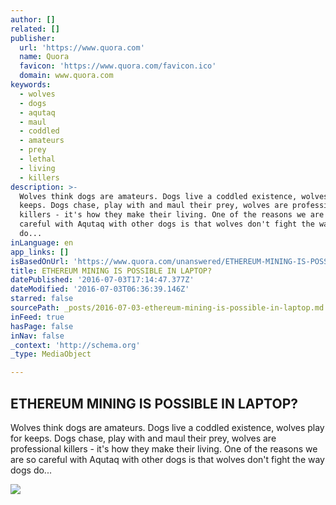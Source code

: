 ```yaml
---
author: []
related: []
publisher:
  url: 'https://www.quora.com'
  name: Quora
  favicon: 'https://www.quora.com/favicon.ico'
  domain: www.quora.com
keywords:
  - wolves
  - dogs
  - aqutaq
  - maul
  - coddled
  - amateurs
  - prey
  - lethal
  - living
  - killers
description: >-
  Wolves think dogs are amateurs. Dogs live a coddled existence, wolves play for
  keeps. Dogs chase, play with and maul their prey, wolves are professional
  killers - it's how they make their living. One of the reasons we are so
  careful with Aqutaq with other dogs is that wolves don't fight the way dogs
  do...
inLanguage: en
app_links: []
isBasedOnUrl: 'https://www.quora.com/unanswered/ETHEREUM-MINING-IS-POSSIBLE-IN-LAPTOP'
title: ETHEREUM MINING IS POSSIBLE IN LAPTOP?
datePublished: '2016-07-03T17:14:47.377Z'
dateModified: '2016-07-03T06:36:39.146Z'
starred: false
sourcePath: _posts/2016-07-03-ethereum-mining-is-possible-in-laptop.md
inFeed: true
hasPage: false
inNav: false
_context: 'http://schema.org'
_type: MediaObject

---
```

<article style=""><h1>ETHEREUM MINING IS POSSIBLE IN LAPTOP?</h1><p>Wolves think dogs are amateurs. Dogs live a coddled existence, wolves play for keeps. Dogs chase, play with and maul their prey, wolves are professional killers - it's how they make their living. One of the reasons we are so careful with Aqutaq with other dogs is that wolves don't fight the way dogs do...</p><img src="https://qsf.ec.quoracdn.net/-images.new_grid.fb_share_default.pnge6dde9cfa6e03c43.png" /></article>